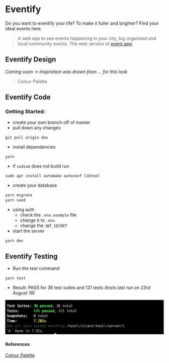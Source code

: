 # Eventify
Do you want to eventify your life? To make it fuller and brighter? Find your ideal events here.  

> A web app to see events happening in your city, big organised and local community events.
The web version of [event-app](https://github.com/emilyparkes/event-app).

## Eventify Design
_Coming soon -> Inspiration was drawn from ... for this look_
> Colour Palette  


## Eventify Code
### Getting Started:
- create your own branch off of master
- pull down any changes
```shell
git pull origin dev
```
- install dependencies
```shell
yarn
```
  - if `sodium` does not build run 
  ```shell
  sudo apt install automake autoconf libtool
  ```
- create your database
```shell
yarn migrate
yarn seed
```
- using auth
  - check the `.env.example` file
  - change it to `.env`
  - change the `JWT_SECRET`
- start the server
```shell
yarn dev
```

## Eventify Testing
- Run the test command
```shell
yarn test
```
- Result: PASS for 36 test suites and 121 tests 
_(tests last run on 23rd August 18)_

![](server/public/images-github/tests.png)

#### References
[Colour Palette](https://material.io/tools/color/#!/?view.left=0&view.right=0&primary.color=4527A0&secondary.color=4DD0E1)
